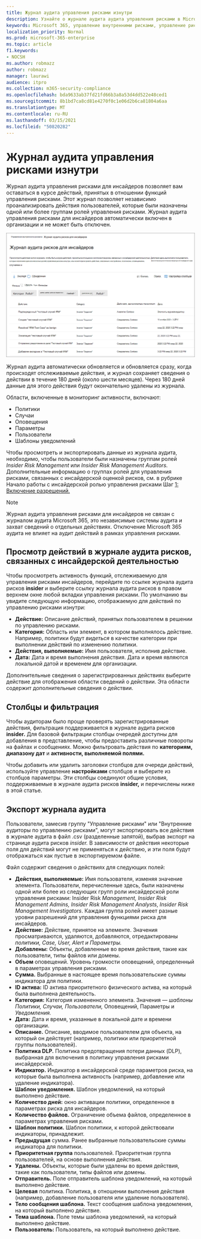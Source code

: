 ```yaml
---
title: Журнал аудита управления рисками изнутри
description: Узнайте о журнале аудита аудита управления рисками в Microsoft 365
keywords: Microsoft 365, управление внутренними рисками, управление рисками, соответствие требованиям
localization_priority: Normal
ms.prod: microsoft-365-enterprise
ms.topic: article
f1.keywords:
- NOCSH
ms.author: robmazz
author: robmazz
manager: laurawi
audience: itpro
ms.collection: m365-security-compliance
ms.openlocfilehash: bda9633ab37fd21fd66b3a8a53d4dd522e48ced1
ms.sourcegitcommit: 8b1bd7ca8cd81e4270f0c1e06d2b6ca81804a6aa
ms.translationtype: MT
ms.contentlocale: ru-RU
ms.lasthandoff: 03/15/2021
ms.locfileid: "50820282"
---
```

# <a name="insider-risk-management-audit-log"></a>Журнал аудита управления рисками изнутри

Журнал аудита управления рисками для инсайдеров позволяет вам оставаться в курсе действий, принятых в отношении функций управления рисками. Этот журнал позволяет независимо проанализировать действия пользователей, которые были назначены одной или более группам ролей управления рисками. Журнал аудита управления рисками для инсайдеров автоматически включен в организации и не может быть отключен.

![Журнал аудита управления рисками изнутри](../media/insider-risk-audit-log.png)

Журнал аудита автоматически обновляется и обновляется сразу, когда происходят отслеживаемые действия, и журнал сохраняет сведения о действии в течение 180 дней (около шести месяцев). Через 180 дней данные для этого действия будут окончательно удалены из журнала.

Области, включенные в мониторинг активности, включают:

- Политики
- Случаи
- Оповещения
- Параметры
- Пользователи
- Шаблоны уведомлений

Чтобы просмотреть и экспортировать данные из журнала аудита, необходимо, чтобы пользователи были назначены группам ролей *Insider Risk Management* или *Insider Risk Management Auditors.* Дополнительные информацию о группах ролей для управления рисками, связанных с инсайдерской оценкой рисков, см. в рубрике Начало работы с инсайдерской ролью управления рисками Шаг [1: Включение разрешений.](insider-risk-management-configure.md#step-1-enable-permissions-for-insider-risk-management)

>[!NOTE]
>Журнал аудита управления рисками для инсайдеров не связан с журналом аудита Microsoft 365, это независимые системы аудита и захват сведений о отдельных действиях. Отключение Microsoft 365 аудита не влияет на аудит действий в рамках управления рисками.

## <a name="view-activity-in-the-insider-risk-audit-log"></a>Просмотр действий в журнале аудита рисков, связанных с инсайдерской деятельностью

Чтобы просмотреть активность функций, отслеживаемую для управления рисками инсайдеров, перейдите по ссылке журнала аудита рисков **insider** и выберите ссылку журнала аудита рисков в правом верхнем окне любой вкладки управления рисками. По умолчанию вы увидите следующую информацию, отображаемую для действий по управлению рисками изнутри:

- **Действие:** Описание действий, принятых пользователем в решении по управлению рисками.
- **Категория:** Область или элемент, в котором выполнялось действие. Например, политики будут *видеться* в качестве категории при выполнении действий по изменению политики.
- **Действия, выполняемые:** Имя пользователя, исполнив действие.
- **Дата:** Дата и время выполнения действия. Дата и время являются локальной датой и временем для организации.

Дополнительные сведения о зарегистрированных действиях выберите действие для отображения области сведений о действии. Эта области содержит дополнительные сведения о действии.

## <a name="columns-and-filtering"></a>Столбцы и фильтрация

Чтобы аудиторам было проще проверять зарегистрированные действия, фильтрация поддерживается в журнале аудита рисков **insider.** Для базовой фильтрации столбцы очередей доступны для добавления в представление, чтобы предоставить различные повороты на файлах и сообщениях. Можно фильтровать действия по **категориям, диапазону дат** и **активности, выполняемой полями.**

Чтобы добавить или удалить заголовки столбцов для очереди действий, используйте управление **настройками** столбцов и выберите из столбцов параметры. Эти столбцы соединуют общие условия, поддерживаемые в журнале аудита рисков **insider,** и перечислены ниже в этой статье.

## <a name="audit-log-export"></a>Экспорт журнала аудита

Пользователи, замесив группу "Управление рисками" или "Внутренние аудиторы по управлению рисками", могут экспортировать все  действия в журнале аудита в файл .csv (разделенные запятой), выбрав экспорт на странице аудита рисков  *insider.*  В зависимости от действия некоторые поля для действий могут не применяться к действию, и эти поля будут отображаться как пустые в экспортируемом файле.

Файл содержит сведения о действиях для следующих полей:

- **Действия, выполняемые:** Имя пользователя, изменяя значение элемента. Пользователи, перечисленные здесь, были назначены [](insider-risk-management-configure.md#step-1-enable-permissions-for-insider-risk-management)одной или более из следующих групп роли инсайдерской роли управления рисками: Insider Risk *Management,* *Insider Risk Management Admins,* *Insider Risk Management Analysts*, *Insider Risk Management Investigators*. Каждая группа ролей имеет разные уровни разрешений для управления функциями риска для инсайдеров.
- **Действие:** Действие, принятое на элементе. Значения просматриваются, удаляются, добавляются, отредактированы *политики, Case, User, Alert и* *Параметры.*
- **Добавлены:** Объекты, добавленные во время действия, такие как пользователи, типы файлов или домены.
- **Объем** оповещений. Уровень громкости оповещений, определенный в параметрах управления рисками.
- **Сумма.** Выбранные в настоящее время пользовательские суммы индикатора для политики.
- **ID актива:** ID актива приоритетного физического актива, на который была выполнена деятельность.
- **Категория:** Категория измененного элемента. Значения — *шаблоны Политики, Случаи, Пользователи,* Оповещений, Параметры и *Уведомления.*
- **Дата:** Дата и время, указанные в локальной дате и времени организации.
- **Описание.** Описание, вводимое пользователем для объекта, на который он действует (например, политики или приоритетной группы пользователей).
- **Политика DLP.** Политика предотвращения потери данных (DLP), выбранная для включения в политику управления рисками инсайдерской.
- **Индикатор.** Индикатор в инсайдерской среде параметров риска, на которые была выполнена активность (например, добавление или удаление индикатора).
- **Шаблон уведомления.** Шаблон уведомлений, на который выполнено действие.
- **Количество дней:** окно активации политики, определенное в параметрах риска для инсайдеров.
- **Количество файлов.** Ограничение объема файлов, определенное в параметрах управления рисками.
- **Шаблон политики.** Шаблон политики, к которой действовали индикаторы, принадлежит.
- **Предыдущая** сумма. Ранее выбранные пользовательские суммы индикатора для политики.
- **Приоритетная группа** пользователей. Приоритетная группа пользователей, на основе выполнения действия.
- **Удалены.** Объекты, которые были удалены во время действия, такие как пользователи, типы файлов или домены.
- **Отправитель.** Поле отправитель шаблона уведомлений, на который выполнено действие.
- **Целевая** политика. Политика, в отношении выполнения действия (например, добавление пользователя или удаление пользователя).
- **Тело сообщения шаблона.** Текст сообщения шаблона уведомления, на который выполнено действие.
- **Тема шаблона.** Поле темы шаблона уведомлений, на который выполнено действие.
- **Пользователь:** Пользователь, на который выполнено действие.
